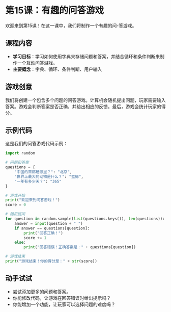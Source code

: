 # 第15课：有趣的问答游戏

欢迎来到第15课！在这一课中，我们将制作一个有趣的问-答游戏。

## 课程内容

- **学习目标**：学习如何使用字典来存储问题和答案，并结合循环和条件判断来制作一个互动问答游戏。
- **主要概念**：字典、循环、条件判断、用户输入

## 游戏创意

我们将创建一个包含多个问题的问答游戏。计算机会随机提出问题，玩家需要输入答案。游戏会判断答案是否正确，并给出相应的反馈。最后，游戏会统计玩家的得分。

## 示例代码

这是我们的问答游戏代码示例：

```python
import random

# 问题和答案
questions = {
    "中国的首都是哪里？": "北京",
    "世界上最大的动物是什么？": "蓝鲸",
    "一年有多少天？": "365"
}

# 游戏开始
print("欢迎来到问答游戏！")
score = 0

# 随机提问
for question in random.sample(list(questions.keys()), len(questions)):
    answer = input(question + " ")
    if answer == questions[question]:
        print("回答正确！")
        score += 1
    else:
        print("回答错误！正确答案是：" + questions[question])

# 游戏结束
print("游戏结束！你的得分是：" + str(score))
```

## 动手试试

- 尝试添加更多的问题和答案。
- 你能修改代码，让游戏在回答错误时给出提示吗？
- 你能增加一个功能，让玩家可以选择问题的难度吗？
